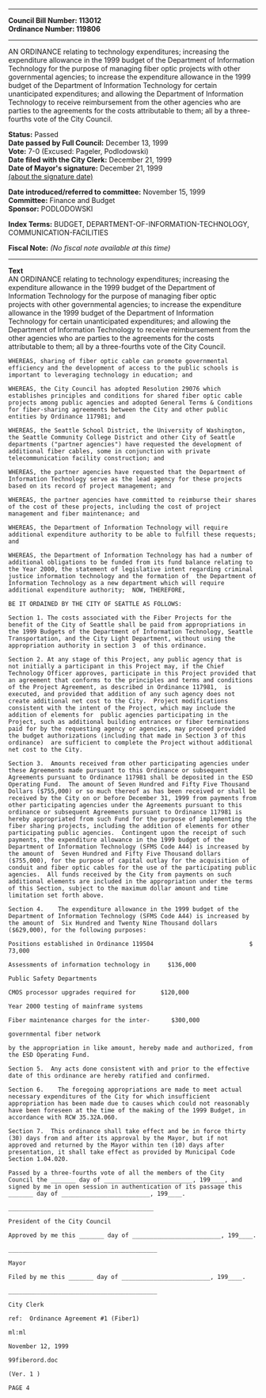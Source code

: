 * * * * *  
  
**Council Bill Number: [](#h0)[](#h2)113012**   
**Ordinance Number: 119806**  
  
* * * * *  
  
AN ORDINANCE relating to technology expenditures; increasing the expenditure allowance in the 1999 budget of the Department of Information Technology for the purpose of managing fiber optic projects with other governmental agencies; to increase the expenditure allowance in the 1999 budget of the Department of Information Technology for certain unanticipated expenditures; and allowing the Department of Information Technology to receive reimbursement from the other agencies who are parties to the agreements for the costs attributable to them; all by a three-fourths vote of the City Council.  
  
**Status:** Passed   
**Date passed by Full Council:** December 13, 1999   
**Vote:** 7-0 (Excused: Pageler, Podlodowski)   
**Date filed with the City Clerk:** December 21, 1999   
**Date of Mayor's signature:** December 21, 1999   
[(about the signature date)](/~public/approvaldate.htm)   
  
  
**Date introduced/referred to committee:** November 15, 1999   
**Committee:** Finance and Budget   
**Sponsor:** PODLODOWSKI   
  
**Index Terms:** BUDGET, DEPARTMENT-OF-INFORMATION-TECHNOLOGY, COMMUNICATION-FACILITIES  
  
**Fiscal Note:** *(No fiscal note available at this time)*  
  
* * * * *  
  
**Text**  
    AN ORDINANCE relating to technology expenditures; increasing the  
    expenditure allowance in the 1999 budget of the Department of  
    Information Technology for the purpose of managing fiber optic  
    projects with other governmental agencies; to increase the expenditure  
    allowance in the 1999 budget of the Department of Information  
    Technology for certain unanticipated expenditures; and allowing the  
    Department of Information Technology to receive reimbursement from the  
    other agencies who are parties to the agreements for the costs  
    attributable to them; all by a three-fourths vote of the City Council.  
  
    WHEREAS, sharing of fiber optic cable can promote governmental  
    efficiency and the development of access to the public schools is  
    important to leveraging technology in education; and  
  
    WHEREAS, the City Council has adopted Resolution 29076 which  
    establishes principles and conditions for shared fiber optic cable  
    projects among public agencies and adopted General Terms & Conditions  
    for fiber-sharing agreements between the City and other public  
    entities by Ordinance 117981; and  
  
    WHEREAS, the Seattle School District, the University of Washington,  
    the Seattle Community College District and other City of Seattle  
    departments ("partner agencies") have requested the development of  
    additional fiber cables, some in conjunction with private  
    telecommunication facility construction; and  
  
    WHEREAS, the partner agencies have requested that the Department of  
    Information Technology serve as the lead agency for these projects  
    based on its record of project management; and  
  
    WHEREAS, the partner agencies have committed to reimburse their shares  
    of the cost of these projects, including the cost of project  
    management and fiber maintenance; and  
  
    WHEREAS, the Department of Information Technology will require  
    additional expenditure authority to be able to fulfill these requests;  
    and  
  
    WHEREAS, the Department of Information Technology has had a number of  
    additional obligations to be funded from its fund balance relating to  
    the Year 2000, the statement of legislative intent regarding criminal  
    justice information technology and the formation of  the Department of  
    Information Technology as a new department which will require  
    additional expenditure authority;  NOW, THEREFORE,  
  
    BE IT ORDAINED BY THE CITY OF SEATTLE AS FOLLOWS:  
  
    Section 1. The costs associated with the Fiber Projects for the  
    benefit of the City of Seattle shall be paid from appropriations in  
    the 1999 Budgets of the Department of Information Technology, Seattle  
    Transportation, and the City Light Department, without using the  
    appropriation authority in section 3  of this ordinance.  
  
    Section 2. At any stage of this Project, any public agency that is  
    not initially a participant in this Project may, if the Chief  
    Technology Officer approves, participate in this Project provided that  
    an agreement that conforms to the principles and terms and conditions  
    of the Project Agreement, as described in Ordinance 117981,  is  
    executed, and provided that addition of any such agency does not  
    create additional net cost to the City.  Project modifications  
    consistent with the intent of the Project, which may include the  
    addition of elements for  public agencies participating in the  
    Project, such as additional building entrances or fiber terminations  
    paid for by the requesting agency or agencies, may proceed provided  
    the budget authorizations (including that made in Section 3 of this  
    ordinance)  are sufficient to complete the Project without additional  
    net cost to the City.  
  
    Section 3.  Amounts received from other participating agencies under  
    these Agreements made pursuant to this Ordinance or subsequent  
    Agreements pursuant to Ordinance 117981 shall be deposited in the ESD  
    Operating Fund.  The amount of Seven Hundred and Fifty Five Thousand  
    Dollars ($755,000) or so much thereof as has been received or shall be  
    received by the City on or before December 31, 1999 from payments from  
    other participating agencies under the Agreements pursuant to this  
    ordinance or subsequent Agreements pursuant to Ordinance 117981 is  
    hereby appropriated from such Fund for the purpose of implementing the  
    fiber sharing projects, including the addition of elements for other  
    participating public agencies.  Contingent upon the receipt of such  
    payments, the expenditure allowance in the 1999 budget of the  
    Department of Information Technology (SFMS Code A44) is increased by  
    the amount of  Seven Hundred and Fifty Five Thousand dollars  
    ($755,000), for the purpose of capital outlay for the acquisition of  
    conduit and fiber optic cables for the use of the participating public  
    agencies.  All funds received by the City from payments on such  
    additional elements are included in the appropriation under the terms  
    of this Section, subject to the maximum dollar amount and time  
    limitation set forth above.  
  
    Section 4.    The expenditure allowance in the 1999 budget of the  
    Department of Information Technology (SFMS Code A44) is increased by  
    the amount of  Six Hundred and Twenty Nine Thousand dollars  
    ($629,000), for the following purposes:  
  
    Positions established in Ordinance 119504                           $  
    73,000  
  
    Assessments of information technology in     $136,000  
  
    Public Safety Departments  
  
    CMOS processor upgrades required for       $120,000  
  
    Year 2000 testing of mainframe systems  
  
    Fiber maintenance charges for the inter-      $300,000  
  
    governmental fiber network  
  
    by the appropriation in like amount, hereby made and authorized, from  
    the ESD Operating Fund.  
  
    Section 5.  Any acts done consistent with and prior to the effective  
    date of this ordinance are hereby ratified and confirmed.  
  
    Section 6.    The foregoing appropriations are made to meet actual  
    necessary expenditures of the City for which insufficient  
    appropriation has been made due to causes which could not reasonably  
    have been foreseen at the time of the making of the 1999 Budget, in  
    accordance with RCW 35.32A.060.  
  
    Section 7.  This ordinance shall take effect and be in force thirty  
    (30) days from and after its approval by the Mayor, but if not  
    approved and returned by the Mayor within ten (10) days after  
    presentation, it shall take effect as provided by Municipal Code  
    Section 1.04.020.  
  
    Passed by a three-fourths vote of all the members of the City  
    Council the _______ day of _________________________, 199____, and  
    signed by me in open session in authentication of its passage this  
    _______ day of _________________________, 199____.  
  
    _________________________________________  
  
    President of the City Council  
  
    Approved by me this _______ day of _________________________, 199____.  
  
    __________________________________________  
  
    Mayor  
  
    Filed by me this _______ day of _________________________, 199____.  
  
    __________________________________________  
  
    City Clerk  
  
    ref:  Ordinance Agreement #1 (Fiber1)  
  
    ml:ml  
  
    November 12, 1999  
  
    99fiberord.doc  
  
    (Ver. 1 )  
  
    PAGE 4  
